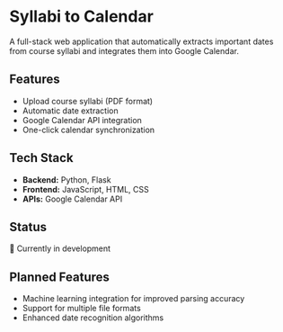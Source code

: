 # Syllabi to Calendar

A full-stack web application that automatically extracts important dates from course syllabi and integrates them into Google Calendar.

## Features
- Upload course syllabi (PDF format)
- Automatic date extraction
- Google Calendar API integration
- One-click calendar synchronization

## Tech Stack
- **Backend:** Python, Flask
- **Frontend:** JavaScript, HTML, CSS
- **APIs:** Google Calendar API

## Status
🚧 Currently in development

## Planned Features
- Machine learning integration for improved parsing accuracy
- Support for multiple file formats
- Enhanced date recognition algorithms
